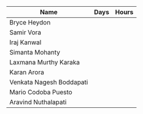 
|Name| Days  | Hours  |
|--|--|--|
| Bryce Heydon  |  |  |
| Samir Vora  |  |  |
| Iraj Kanwal  |  |  |
| Simanta Mohanty  |  |  |
| Laxmana Murthy Karaka|  |  |
| Karan Arora |  |  |
| Venkata Nagesh Boddapati |  |  |
| Mario Codoba Puesto |  |  |
| Aravind Nuthalapati |  |  |

